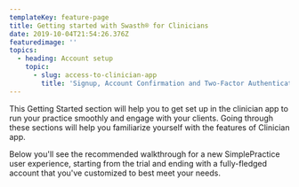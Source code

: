 ```yaml
---
templateKey: feature-page
title: Getting started with Swasth® for Clinicians
date: 2019-10-04T21:54:26.376Z
featuredimage: ''
topics:
  - heading: Account setup
    topic:
      - slug: access-to-clinician-app
        title: 'Signup, Account Confirmation and Two-Factor Authentication'
---
```

This Getting Started section will help you to get set up in the clinician app to run your practice smoothly and engage with your clients. Going through these sections will help you familiarize yourself with the features of Clinician app.

Below you'll see the recommended walkthrough for a new SimplePractice user experience, starting from the trial and ending with a fully-fledged account that you've customized to best meet your needs.
